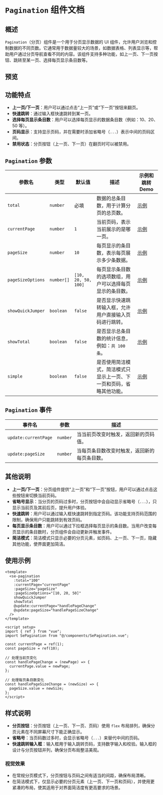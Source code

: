 # `Pagination` 组件文档
## 概述

`Pagination`（分页）组件是一个用于分页显示数据的 UI 组件，允许用户浏览和控制数据的不同页数。它通常用于数据量较大的场景，如数据表格、列表显示等，帮助用户通过分页导航查看不同的内容。该组件支持多种功能，如上一页、下一页按钮、跳转至某一页、选择每页显示条目数等。


## 预览
<preview path="../../demos/pagination/pagination.vue" title="基本使用" description=" "></preview>

## 功能特点
- **上一页/下一页**：用户可以通过点击“上一页”或“下一页”按钮来翻页。
- **快速跳转**：通过输入框快速跳转到某一页。
- **选择每页显示条目数**：用户可以选择每页显示的数据条目数（例如：10、20、50 等）。
- **页码显示**：支持显示页码，并在需要时添加省略号（`...`）表示中间的页码区间。
- **禁用状态**：分页按钮（上一页、下一页）在翻页时可以被禁用。

## `Pagination` 参数

| 参数名              | 类型            | 默认值             | 描述                                                                                     | 示例和跳转 Demo                          |
| ------------------- | --------------- | ------------------ | ---------------------------------------------------------------------------------------- | -------------------------------------- |
| `total`             | `number`        | 必填               | 数据的总条目数，用于计算分页的总页数。                                                       | [示例](../../demos/pagination/pagination.vue) |
| `currentPage`       | `number`        | `1`                | 当前页码，表示当前展示的是哪一页。                                                          | [示例](../../demos/pagination/pagination.vue) |
| `pageSize`          | `number`        | `10`               | 每页显示的条目数，表示每页展示多少条数据。                                                  | [示例](../../demos/pagination/pagination.vue) |
| `pageSizeOptions`   | `number[]`      | `[10, 20, 50, 100]`| 每页显示条目数的选项数组，用户可以选择每页显示的条目数。                                       | [示例](../../demos/pagination/pagination.vue) |
| `showQuickJumper`   | `boolean`       | `false`            | 是否显示快速跳转输入框，允许用户直接输入页码进行跳转。                                       | [示例](../../demos/pagination/pagination.vue) |
| `showTotal`         | `boolean`       | `false`            | 是否显示总条目数的统计信息，例如：`共 100 条`。                                              | [示例](../../demos/pagination/pagination.vue) |
| `simple`            | `boolean`       | `false`            | 是否使用简洁模式，简洁模式只显示上一页、下一页和页码，省略其他功能。                        | [示例](../../demos/pagination/pagination.vue) |

## `Pagination` 事件

| 事件名                | 参数        | 描述                                                    |
| --------------------- | ----------- | ------------------------------------------------------- |
| `update:currentPage`   | `number`    | 当当前页改变时触发，返回新的页码值。                       |
| `update:pageSize`      | `number`    | 当每页条目数改变时触发，返回新的每页条目数。               |

## 其他说明

- **上一页/下一页**：分页组件提供“上一页”和“下一页”按钮，用户可以通过点击这些按钮来切换当前页码。
- **省略号显示**：当分页的页码过多时，分页按钮中会自动显示省略号（`...`），只显示当前页及其前后页，提升用户体验。
- **快速跳转**：用户可以通过输入框快速跳转到指定页码。该功能支持页码范围的限制，确保用户只能跳转到有效页码。
- **每页显示条目数**：用户可以通过下拉框选择每页显示的条目数。当用户改变每页显示的条目数时，分页组件会自动更新并触发事件。
- **简洁模式**：简洁模式只显示必要的分页元素，如页码、上一页、下一页，隐藏其他功能，使界面更加简洁。

## 使用示例

```vue
<template>
  <se-pagination
    :total="100"
    :currentPage="currentPage"
    :pageSize="pageSize"
    :pageSizeOptions="[10, 20, 50]"
    showQuickJumper
    showTotal
    @update:currentPage="handlePageChange"
    @update:pageSize="handlePageSizeChange"
  />
</template>

<script setup>
import { ref } from "vue";
import SePagination from "@/components/SePagination.vue";

const currentPage = ref(1);
const pageSize = ref(10);

// 处理当前页变化
const handlePageChange = (newPage) => {
  currentPage.value = newPage;
};

// 处理每页条目数变化
const handlePageSizeChange = (newSize) => {
  pageSize.value = newSize;
};
</script>
```

## 样式说明

- **分页按钮**：分页按钮（上一页、下一页、页码）使用 `flex` 布局排列，确保分页元素在不同屏幕尺寸下能正确显示。
- **省略号**：当页码数过多时，会显示省略号（`...`）来替代中间的页码。
- **快速跳转输入框**：输入框用于输入跳转页码，支持数字输入和校验。输入框的设计与分页按钮并列，确保分页布局整洁美观。

### 视觉效果
- 在常规分页模式下，分页按钮与页码之间有适当的间距，确保布局清晰。
- 在简洁模式下，仅显示必要的分页元素（上一页、下一页和页码），并使用更紧凑的布局，使其适用于对界面简洁度有更高要求的场景。
